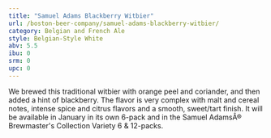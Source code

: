 ```yaml
---
title: "Samuel Adams Blackberry Witbier"
url: /boston-beer-company/samuel-adams-blackberry-witbier/
category: Belgian and French Ale
style: Belgian-Style White
abv: 5.5
ibu: 0
srm: 0
upc: 0
---
```

We brewed this traditional witbier with orange peel and coriander, and then added a hint of blackberry. The flavor is very complex with malt and cereal notes, intense spice and citrus flavors and a smooth, sweet/tart finish. It will be available in January in its own 6-pack and in the Samuel AdamsÂ® Brewmaster's Collection Variety 6 & 12-packs.
